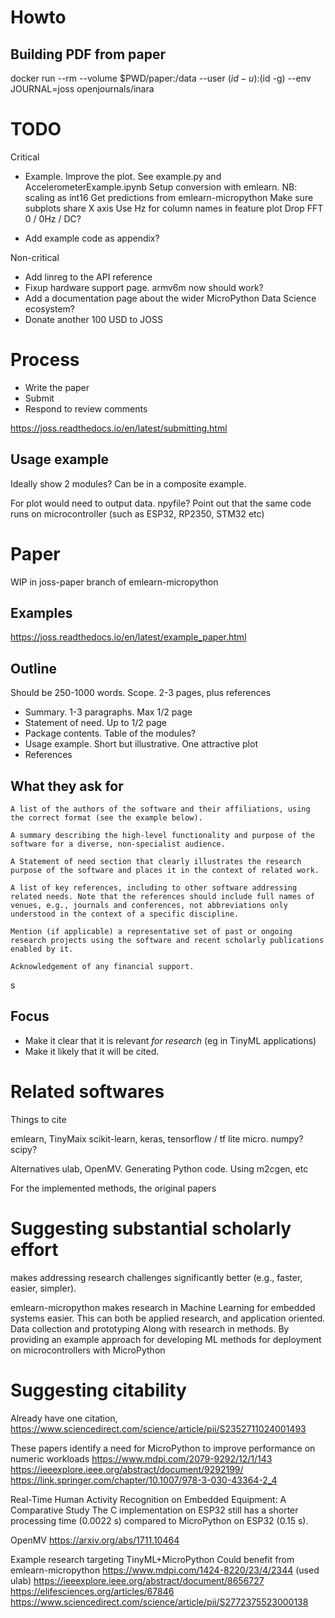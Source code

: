 
# Howto

## Building PDF from paper

docker run --rm --volume $PWD/paper:/data --user $(id -u):$(id -g) --env JOURNAL=joss openjournals/inara

# TODO

Critical

- Example. Improve the plot.
See example.py and AccelerometerExample.ipynb
Setup conversion with emlearn. NB: scaling as int16
Get predictions from emlearn-micropython
Make sure subplots share X axis
Use Hz for column names in feature plot
Drop FFT 0 / 0Hz / DC?

- Add example code as appendix?

Non-critical

- Add linreg to the API reference
- Fixup hardware support page. armv6m now should work?
- Add a documentation page about the wider MicroPython Data Science ecosystem?
- Donate another 100 USD to JOSS

# Process

+ Write the paper
+ Submit
+ Respond to review comments

https://joss.readthedocs.io/en/latest/submitting.html

## Usage example

Ideally show 2 modules?
Can be in a composite example.

For plot would need to output data. npyfile?
Point out that the same code runs on microcontroller (such as ESP32, RP2350, STM32 etc)

# Paper

WIP in joss-paper branch of emlearn-micropython

## Examples
https://joss.readthedocs.io/en/latest/example_paper.html

## Outline
Should be 250-1000 words.
Scope. 2-3 pages, plus references

- Summary. 1-3 paragraphs. Max 1/2 page
- Statement of need. Up to 1/2 page
- Package contents. Table of the modules?
- Usage example. Short but illustrative. One attractive plot
- References

## What they ask for


    A list of the authors of the software and their affiliations, using the correct format (see the example below).

    A summary describing the high-level functionality and purpose of the software for a diverse, non-specialist audience.

    A Statement of need section that clearly illustrates the research purpose of the software and places it in the context of related work.

    A list of key references, including to other software addressing related needs. Note that the references should include full names of venues, e.g., journals and conferences, not abbreviations only understood in the context of a specific discipline.

    Mention (if applicable) a representative set of past or ongoing research projects using the software and recent scholarly publications enabled by it.

    Acknowledgement of any financial support.
s

## Focus
+ Make it clear that it is relevant *for research* (eg in TinyML applications)
+ Make it likely that it will be cited.

# Related softwares

Things to cite

emlearn, TinyMaix
scikit-learn, keras, tensorflow / tf lite micro. numpy? scipy?

Alternatives
ulab, OpenMV.
Generating Python code. Using m2cgen, etc

For the implemented methods, the original papers

# Suggesting substantial scholarly effort

makes addressing research challenges significantly better (e.g., faster, easier, simpler).

emlearn-micropython makes research in Machine Learning for embedded systems easier.
This can both be applied research, and application oriented. Data collection and prototyping
Along with research in methods. By providing an example approach for developing ML methods for deployment on microcontrollers with MicroPython


# Suggesting citability
Already have one citation, 
https://www.sciencedirect.com/science/article/pii/S2352711024001493 

These papers identify a need for MicroPython to improve performance on numeric workloads
https://www.mdpi.com/2079-9292/12/1/143 
https://ieeexplore.ieee.org/abstract/document/9292199/
https://link.springer.com/chapter/10.1007/978-3-030-43364-2_4 

Real-Time Human Activity Recognition on Embedded Equipment: A Comparative Study
The C implementation on ESP32 still has a shorter processing time (0.0022 s) compared to MicroPython on ESP32 (0.15 s).


OpenMV
https://arxiv.org/abs/1711.10464

Example research targeting TinyML+MicroPython 
Could benefit from emlearn-micropython
https://www.mdpi.com/1424-8220/23/4/2344  (used ulab)
https://ieeexplore.ieee.org/abstract/document/8656727 
https://elifesciences.org/articles/67846 
https://www.sciencedirect.com/science/article/pii/S2772375523000138 



